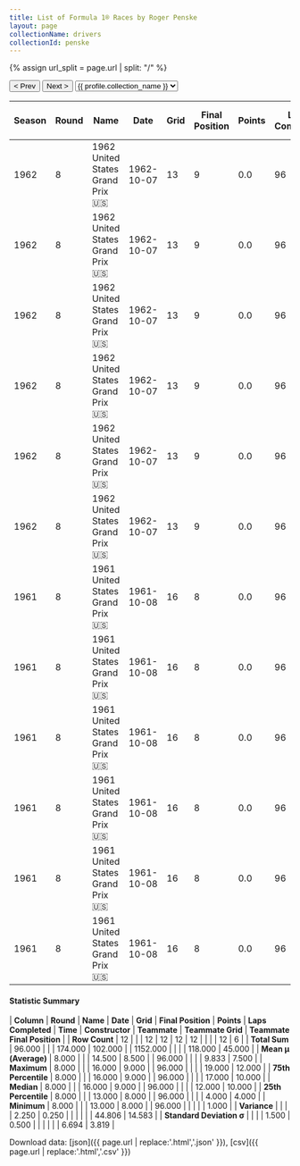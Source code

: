 ```yaml
---
title: List of Formula 1® Races by Roger Penske
layout: page
collectionName: drivers
collectionId: penske
---
```


{% assign url_split = page.url | split: "/" %}
<div id="collection-navigation">
<button onclick="selector.options[selector.selectedIndex-1].value && (window.location = selector.options[selector.selectedIndex-1].value);">&lt; Prev</button>
<button onclick="selector.options[selector.selectedIndex+1].value && (window.location = selector.options[selector.selectedIndex+1].value);">Next &gt;</button>
<select id="selector" onchange="this.options[this.selectedIndex].value && (window.location = this.options[this.selectedIndex].value);">
  {% for collectionId in site.data[page.collectionName].refs %}
    {% if collectionId == page.collectionId %}
      {% assign selected = "selected" %}
    {% else %}
      {% assign selected = "" %}
    {% endif %}
    {% assign profile = site.data[page.collectionName][collectionId].profile %}
    <option value="/f1/{{ page.collectionName }}/{{ collectionId }}/{{ url_split[4] }}" {{ selected }}>{{ profile.collection_name }}</option>
  {% endfor %}
</select>
</div>

| Season | Round | Name | Date | Grid | Final Position | Points | Laps Completed | Time | Constructor | Teammate | Teammate Grid | Teammate Final Position |
|--|--|--|--|--|--|--|--|--|--|--|--|--|
| 1962 | 8 | 1962 United States Grand Prix 🇺🇸 | 1962-10-07 | 13 | 9 | 0.0 | 96 |   | Lotus-Climax 🇬🇧 | [Jim Clark 🇬🇧](/f1/drivers/clark) | 1 | 1 |
| 1962 | 8 | 1962 United States Grand Prix 🇺🇸 | 1962-10-07 | 13 | 9 | 0.0 | 96 |   | Lotus-Climax 🇬🇧 | [Innes Ireland 🇬🇧](/f1/drivers/ireland) | 16 | 8 |
| 1962 | 8 | 1962 United States Grand Prix 🇺🇸 | 1962-10-07 | 13 | 9 | 0.0 | 96 |   | Lotus-Climax 🇬🇧 | [Rob Schroeder 🇬🇧](/f1/drivers/schroeder) | 17 | 10 |
| 1962 | 8 | 1962 United States Grand Prix 🇺🇸 | 1962-10-07 | 13 | 9 | 0.0 | 96 |   | Lotus-Climax 🇬🇧 | [Trevor Taylor 🇬🇧](/f1/drivers/trevor_taylor) | 8 | 12 |
| 1962 | 8 | 1962 United States Grand Prix 🇺🇸 | 1962-10-07 | 13 | 9 | 0.0 | 96 |   | Lotus-Climax 🇬🇧 | [Maurice Trintignant 🇫🇷](/f1/drivers/trintignant) | 19 | R |
| 1962 | 8 | 1962 United States Grand Prix 🇺🇸 | 1962-10-07 | 13 | 9 | 0.0 | 96 |   | Lotus-Climax 🇬🇧 | [Jim Hall 🇺🇸](/f1/drivers/hall) | 0 | W |
| 1961 | 8 | 1961 United States Grand Prix 🇺🇸 | 1961-10-08 | 16 | 8 | 0.0 | 96 |   | Cooper-Climax 🇬🇧 | [Bruce McLaren 🇳🇿](/f1/drivers/mclaren) | 4 | 4 |
| 1961 | 8 | 1961 United States Grand Prix 🇺🇸 | 1961-10-08 | 16 | 8 | 0.0 | 96 |   | Cooper-Climax 🇬🇧 | [Hap Sharp 🇺🇸](/f1/drivers/sharp) | 17 | 10 |
| 1961 | 8 | 1961 United States Grand Prix 🇺🇸 | 1961-10-08 | 16 | 8 | 0.0 | 96 |   | Cooper-Climax 🇬🇧 | [Roy Salvadori 🇬🇧](/f1/drivers/salvadori) | 12 | R |
| 1961 | 8 | 1961 United States Grand Prix 🇺🇸 | 1961-10-08 | 16 | 8 | 0.0 | 96 |   | Cooper-Climax 🇬🇧 | [Jack Brabham 🇦🇺](/f1/drivers/jack_brabham) | 1 | R |
| 1961 | 8 | 1961 United States Grand Prix 🇺🇸 | 1961-10-08 | 16 | 8 | 0.0 | 96 |   | Cooper-Climax 🇬🇧 | [Walt Hansgen 🇺🇸](/f1/drivers/hansgen) | 14 | R |
| 1961 | 8 | 1961 United States Grand Prix 🇺🇸 | 1961-10-08 | 16 | 8 | 0.0 | 96 |   | Cooper-Climax 🇬🇧 | [John Surtees 🇬🇧](/f1/drivers/surtees) | 9 | R |

#### Statistic Summary

| **Column** | **Round** | **Name** | **Date** | **Grid** | **Final Position** | **Points** | **Laps Completed** | **Time** | **Constructor** | **Teammate** | **Teammate Grid** | **Teammate Final Position** |
| **Row Count** | 12 |  |  | 12 | 12 | 12 | 12 |  |  |  | 12 | 6 |
| **Total Sum** | 96.000 |  |  | 174.000 | 102.000 |  | 1152.000 |  |  |  | 118.000 | 45.000 |
| **Mean μ (Average)** | 8.000 |  |  | 14.500 | 8.500 |  | 96.000 |  |  |  | 9.833 | 7.500 |
| **Maximum** | 8.000 |  |  | 16.000 | 9.000 |  | 96.000 |  |  |  | 19.000 | 12.000 |
| **75th Percentile** | 8.000 |  |  | 16.000 | 9.000 |  | 96.000 |  |  |  | 17.000 | 10.000 |
| **Median** | 8.000 |  |  | 16.000 | 9.000 |  | 96.000 |  |  |  | 12.000 | 10.000 |
| **25th Percentile** | 8.000 |  |  | 13.000 | 8.000 |  | 96.000 |  |  |  | 4.000 | 4.000 |
| **Minimum** | 8.000 |  |  | 13.000 | 8.000 |  | 96.000 |  |  |  |  | 1.000 |
| **Variance** |  |  |  | 2.250 | 0.250 |  |  |  |  |  | 44.806 | 14.583 |
| **Standard Deviation σ** |  |  |  | 1.500 | 0.500 |  |  |  |  |  | 6.694 | 3.819 |

Download data: [json]({{ page.url | replace:'.html','.json' }}), [csv]({{ page.url | replace:'.html','.csv' }})
